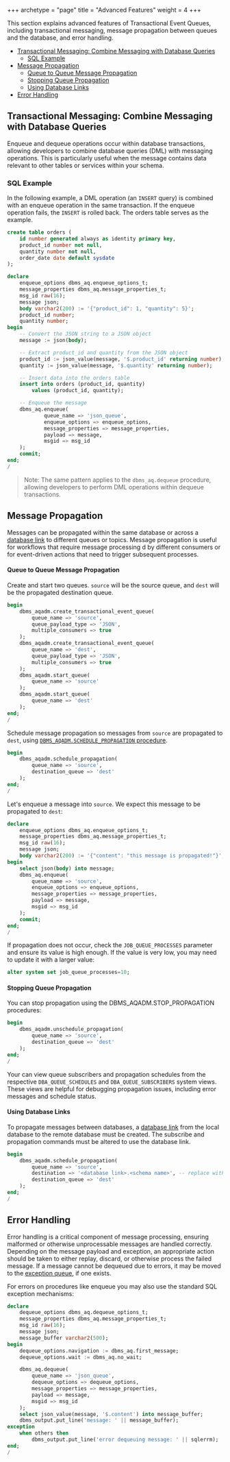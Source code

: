 +++
archetype = "page"
title = "Advanced Features"
weight = 4
+++

This section explains advanced features of Transactional Event Queues, including transactional messaging, message propagation between queues and the database, and error handling.

* [Transactional Messaging: Combine Messaging with Database Queries](#transactional-messaging-combine-messaging-with-database-queries)
  * [SQL Example](#sql-example)
* [Message Propagation](#message-propagation)
    * [Queue to Queue Message Propagation](#queue-to-queue-message-propagation)
    * [Stopping Queue Propagation](#stopping-queue-propagation)
    * [Using Database Links](#using-database-links)
* [Error Handling](#error-handling)


## Transactional Messaging: Combine Messaging with Database Queries

Enqueue and dequeue operations occur within database transactions, allowing developers to combine database queries (DML) with messaging operations. This is particularly useful when the message contains data relevant to other tables or services within your schema.

### SQL Example

In the following example, a DML operation (an `INSERT` query) is combined with an enqueue operation in the same transaction. If the enqueue operation fails, the `INSERT` is rolled back. The orders table serves as the example.

```sql
create table orders (
    id number generated always as identity primary key,
    product_id number not null,
    quantity number not null,
    order_date date default sysdate
);

declare
    enqueue_options dbms_aq.enqueue_options_t;
    message_properties dbms_aq.message_properties_t;
    msg_id raw(16);
    message json;
    body varchar2(200) := '{"product_id": 1, "quantity": 5}';
    product_id number;
    quantity number;
begin
    -- Convert the JSON string to a JSON object
    message := json(body);

    -- Extract product_id and quantity from the JSON object
    product_id := json_value(message, '$.product_id' returning number);
    quantity := json_value(message, '$.quantity' returning number);

    -- Insert data into the orders table
    insert into orders (product_id, quantity)
        values (product_id, quantity);

    -- Enqueue the message
    dbms_aq.enqueue(
            queue_name => 'json_queue',
            enqueue_options => enqueue_options,
            message_properties => message_properties,
            payload => message,
            msgid => msg_id
    );
    commit;
end;
/
```

> Note: The same pattern applies to the `dbms_aq.dequeue` procedure, allowing developers to perform DML operations within dequeue transactions.

## Message Propagation

Messages can be propagated within the same database or across a [database link](https://docs.oracle.com/en/database/oracle/oracle-database/23/sqlrf/CREATE-DATABASE-LINK.html) to different queues or topics. Message propagation is useful for workflows that require message processing d by different consumers or for event-driven actions that need to trigger subsequent processes.

#### Queue to Queue Message Propagation

Create and start two queues. `source` will be the source queue, and `dest` will be the propagated destination queue. 

```sql
begin
    dbms_aqadm.create_transactional_event_queue(
        queue_name => 'source',
        queue_payload_type => 'JSON',
        multiple_consumers => true
    );
    dbms_aqadm.create_transactional_event_queue(
        queue_name => 'dest',
        queue_payload_type => 'JSON',
        multiple_consumers => true
    );
    dbms_aqadm.start_queue(
        queue_name => 'source'
    );
    dbms_aqadm.start_queue(
        queue_name => 'dest'
    );
end;
/
```

Schedule message propagation so messages from `source` are propagated to `dest`, using [`DBMS_AQADM.SCHEDULE_PROPAGATION` procedure](https://docs.oracle.com/en/database/oracle/oracle-database/23/arpls/DBMS_AQADM.html#GUID-E97FCD3F-D96B-4B01-A57F-23AC9A110A0D).
```sql
begin
    dbms_aqadm.schedule_propagation(
        queue_name => 'source',
        destination_queue => 'dest'
    );
end;
/
```

Let's enqueue a message into `source`. We expect this message to be propagated to `dest`:

```sql
declare
    enqueue_options dbms_aq.enqueue_options_t;
    message_properties dbms_aq.message_properties_t;
    msg_id raw(16);
    message json;
    body varchar2(200) := '{"content": "this message is propagated!"}';
begin
    select json(body) into message;
    dbms_aq.enqueue(
        queue_name => 'source',
        enqueue_options => enqueue_options,
        message_properties => message_properties,
        payload => message,
        msgid => msg_id
    );
    commit;
end;
/
```

If propagation does not occur, check the `JOB_QUEUE_PROCESSES` parameter and ensure its value is high enough. If the value is very low, you may need to update it with a larger value:
```sql
alter system set job_queue_processes=10;
```

#### Stopping Queue Propagation

You can stop propagation using the DBMS_AQADM.STOP_PROPAGATION procedures:

```sql
begin
    dbms_aqadm.unschedule_propagation(
        queue_name => 'source',
        destination_queue => 'dest'
    );
end;
/
```

Your can view queue subscribers and propagation schedules from the respective `DBA_QUEUE_SCHEDULES` and `DBA_QUEUE_SUBSCRIBERS` system views. These views are helpful for debugging propagation issues, including error messages and schedule status.

#### Using Database Links

To propagate messages between databases, a [database link](https://docs.oracle.com/en/database/oracle/oracle-database/23/sqlrf/CREATE-DATABASE-LINK.html) from the local database to the remote database must be created. The  subscribe and propagation commands must be altered to use the database link.

```sql
begin
    dbms_aqadm.schedule_propagation(
        queue_name => 'source',
        destination => '<database link>.<schema name>', -- replace with your database link and schema name,
        destination_queue => 'dest'
    );
end;
/
```

## Error Handling

Error handling is a critical component of message processing, ensuring malformed or otherwise unprocessable messages are handled correctly. Depending on the message payload and exception, an appropriate action should be taken to either replay, discard, or otherwise process the failed message. If a message cannot be dequeued due to errors, it may be moved to the [exception queue](./message-operations.md#message-expiry-and-exception-queues), if one exists. 

For errors on procedures like enqueue you may also use the standard SQL exception mechanisms:

```sql
declare
    dequeue_options dbms_aq.dequeue_options_t;
    message_properties dbms_aq.message_properties_t;
    msg_id raw(16);
    message json;
    message_buffer varchar2(500);
begin
    dequeue_options.navigation := dbms_aq.first_message;
    dequeue_options.wait := dbms_aq.no_wait;

    dbms_aq.dequeue(
        queue_name => 'json_queue',
        dequeue_options => dequeue_options,
        message_properties => message_properties,
        payload => message,
        msgid => msg_id
    );
    select json_value(message, '$.content') into message_buffer;
    dbms_output.put_line('message: ' || message_buffer);
exception
    when others then
        dbms_output.put_line('error dequeuing message: ' || sqlerrm);
end;
/
```


